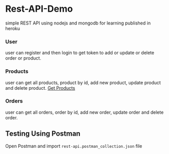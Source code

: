 # Rest-API-Demo

simple REST API using nodejs and mongodb for learning published in heroku

### User

user can register and then login to get token to add or update or delete order or product.

### Products

user can get all products, product by id, add new product, update product and delete product.
[Get Products](https://rocky-wave-24608.herokuapp.com/products)

### Orders

user can get all orders, order by id, add new order, update order and delete order.

## Testing Using Postman

Open Postman and import `rest-api.postman_collection.json` file
